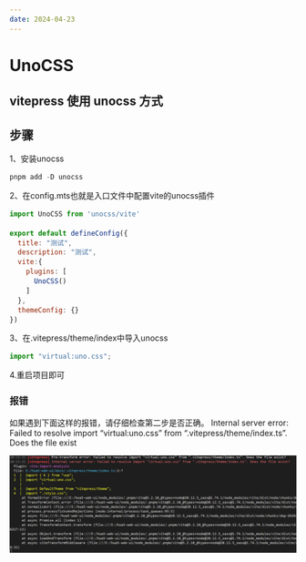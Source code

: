 ```yaml
---
date: 2024-04-23
---
```


# UnoCSS

## vitepress 使用 unocss 方式

## 步骤

1、安装unocss

```javascript
pnpm add -D unocss
```

2、在config.mts也就是入口文件中配置vite的unocss插件

``` javascript
import UnoCSS from 'unocss/vite'

export default defineConfig({
  title: "测试",
  description: "测试",
  vite:{
    plugins: [
      UnoCSS()
    ]
  },
  themeConfig: {}
})
```


3、在.vitepress/theme/index中导入unocss

```javascript
import "virtual:uno.css";
```

4.重启项目即可

### 报错

如果遇到下面这样的报错，请仔细检查第二步是否正确。
Internal server error: Failed to resolve import “virtual:uno.css” from “.vitepress/theme/index.ts”. Does the file exist

<img src="../../public/3a9c0643ff5f4921a2ea8a59c34beaed.png"></img>